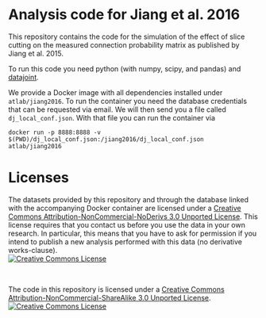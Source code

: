 # Analysis code for Jiang et al. 2016

This repository contains the code for the simulation of the effect of slice cutting on the measured connection probability matrix as published by Jiang et al. 2015.

To run this code you need python (with numpy, scipy, and pandas) and [datajoint](http://github.com/datajoint/datajoint-python).

We provide a Docker image with all dependencies installed under `atlab/jiang2016`. To run the container you need the database credentials that can be requested via email.
We will then send you a file called `dj_local_conf.json`. With that file you can run the container via

 ```
 docker run -p 8888:8888 -v $(PWD)/dj_local_conf.json:/jiang2016/dj_local_conf.json atlab/jiang2016
 ```



# Licenses

<div>

The datasets provided by this repository and through the database linked with the accompanying Docker container are licensed under a <a rel="license" href="http://creativecommons.org/licenses/by-nc-nd/3.0/">Creative Commons Attribution-NonCommercial-NoDerivs 3.0 Unported License</a>. This license requires that you contact us before you use the data in your own research. In particular, this means that you have to ask for permission if you intend to publish a new analysis performed with this data (no derivative works-clause).
<br/>
<a rel="license" href="http://creativecommons.org/licenses/by-nc-nd/3.0/"><img alt="Creative Commons License" style="border-width:0" src="http://i.creativecommons.org/l/by-nc-nd/3.0/88x31.png" /></a><br />
</div><br/>

The code in this repository is licensed under a <a rel="license" href="http://creativecommons.org/licenses/by-nc-sa/3.0/">Creative Commons Attribution-NonCommercial-ShareAlike 3.0 Unported License</a>.
<br/><a rel="license" href="http://creativecommons.org/licenses/by-nc-sa/3.0/"><img alt="Creative Commons License" style="border-width:0" src="http://i.creativecommons.org/l/by-nc-sa/3.0/88x31.png" /></a><br />
